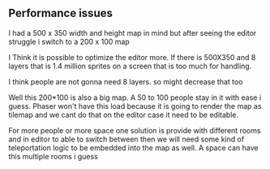 ## Performance issues

I had a 500 x 350 width and height map in mind but after seeing the editor struggle i switch to a 200 x 100 map

I Think it is possible to optimize the editor more.
If there is 500X350 and 8 layers that is 1.4 million sprites on a screen that is too much for handling.

I think people are not gonna need 8 layers. so might decrease that too

Well this 200\*100 is also a big map. A 50 to 100 people stay in it with ease i guess. Phaser won't have this load because it is going to render the map as tilemap and we cant do that on the editor case it need to be editable.

For more people or more space one solution is provide with different rooms and in editor to able to switch between then we will need some kind of teleportation logic to be embedded into the map as well.
A space can have this multiple rooms i guess
